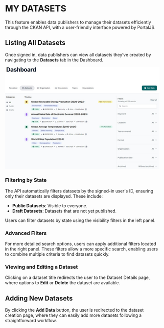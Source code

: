 # MY DATASETS

This feature enables data publishers to manage their datasets efficiently through the CKAN API, with a user-friendly interface powered by PortalJS.

## Listing All Datasets

Once signed in, data publishers can view all datasets they’ve created by navigating to the **Datasets** tab in the Dashboard.

![my-datasets](./my-datasets-tab.jpg)

### Filtering by State

The API automatically filters datasets by the signed-in user's ID, ensuring only their datasets are displayed. These include:

- **Public Datasets**: Visible to everyone.
- **Draft Datasets**: Datasets that are not yet published.

Users can filter datasets by state using the visibility filters in the left panel.

### Advanced Filters

For more detailed search options, users can apply additional filters located in the right panel. These filters allow a more specific search, enabling users to combine multiple criteria to find datasets quickly.

### Viewing and Editing a Dataset

Clicking on a dataset title redirects the user to the Dataset Details page, where options to **Edit** or **Delete** the dataset are available.

## Adding New Datasets

By clicking the **Add Data** button, the user is redirected to the dataset creation page, where they can easily add more datasets following a straightforward workflow.
